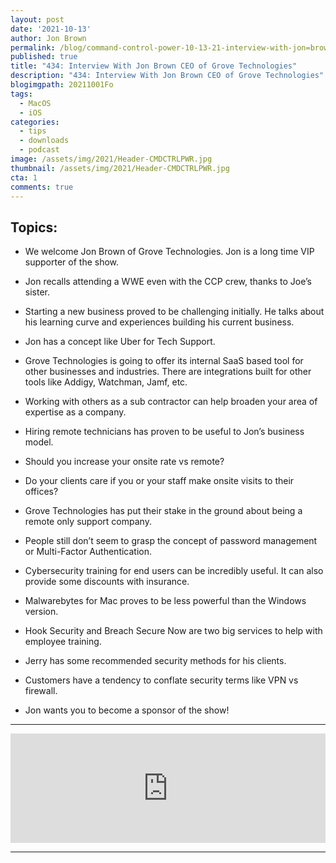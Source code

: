 ```yaml
---
layout: post
date: '2021-10-13'
author: Jon Brown
permalink: /blog/command-control-power-10-13-21-interview-with-jon=brown-ceo-grove-technologies/
published: true
title: "434: Interview With Jon Brown CEO of Grove Technologies"
description: "434: Interview With Jon Brown CEO of Grove Technologies"
blogimgpath: 20211001Fo
tags:
  - MacOS
  - iOS
categories:
  - tips
  - downloads
  - podcast
image: /assets/img/2021/Header-CMDCTRLPWR.jpg
thumbnail: /assets/img/2021/Header-CMDCTRLPWR.jpg
cta: 1
comments: true
---
```

## Topics:

- We welcome Jon Brown of Grove Technologies. Jon is a long time VIP supporter of the show.

- Jon recalls attending a WWE even with the CCP crew, thanks to Joe’s sister.

- Starting a new business proved to be challenging initially. He talks about his learning curve and experiences building his current business.

- Jon has a concept like Uber for Tech Support.

- Grove Technologies is going to offer its internal SaaS based tool for other businesses and industries. There are integrations built for other tools like Addigy, Watchman, Jamf, etc.

- Working with others as a sub contractor can help broaden your area of expertise as a company.

- Hiring remote technicians has proven to be useful to Jon’s business model.

- Should you increase your onsite rate vs remote?

- Do your clients care if you or your staff make onsite visits to their offices?

- Grove Technologies has put their stake in the ground about being a remote only support company.

- People still don’t seem to grasp the concept of password management or Multi-Factor Authentication.

- Cybersecurity training for end users can be incredibly useful. It can also provide some discounts with insurance.

- Malwarebytes for Mac proves to be less powerful than the Windows version. 

- Hook Security and Breach Secure Now are two big services to help with employee training.

- Jerry has some recommended security methods for his clients.

- Customers have a tendency to conflate security terms like VPN vs firewall.

- Jon wants you to become a sponsor of the show!

<hr>

<iframe allow="autoplay *; encrypted-media *; fullscreen *" frameborder="0" height="175" style="width:100%;max-width:660px;overflow:hidden;background:transparent;" sandbox="allow-forms allow-popups allow-same-origin allow-scripts allow-storage-access-by-user-activation allow-top-navigation-by-user-activation" src="https://embed.podcasts.apple.com/us/podcast/interview-with-jon-brown-ceo-of-grove-technologies/id668387622?i=1000538330143"></iframe>

<hr>

<script src="https://cdn.jsdelivr.net/npm/publicalbum@latest/embed-ui.min.js" async></script>
<div class="pa-gallery-player-widget" style="width:100%; height:480px; display:none;"
  data-link="https://photos.app.goo.gl/MqxXUeFJsanwVbUy8"
  data-title="WWE Smackdown Baltimore May 2018"
  data-description="35 new photos · Album by Zach Mauldin"
  data-background-color="#ffffff">
  <object data="https://lh3.googleusercontent.com/yAo6YsKS3Vih2DZzR7xjVO_MLy8xuAw4V-93UvCklsu_PZGgklm6mJ4xLq5_6aEELM0VtiDaywN2iK7kVu0VxJiddPSsxZjCKNdg_Y5rvTh-drQdzI_eIuGHjUl7V9CDetVge0KVyV8=w1920-h1080"></object>
  <object data="https://lh3.googleusercontent.com/nCZ9pCnz6f5HD3QJnMt-glKq-kJ6ZXrpySyCTXufiDcroWoxh3iDB26Lo1m89-ubaHYjO6kKUTYT4WcNzSfA7XbNVUwodTh1x4dGthF23zgRcxgynqSIp8cABTK9K9s6rgoyG_0fxMU=w1920-h1080"></object>
  <object data="https://lh3.googleusercontent.com/1j65JjxsdBPkSWZQ9ESd3-ODp-ImRMZAcaxbIb9EAy_BnRgwF6G0GdIxowA0uSzVYNa2UMeNEzbW_TvIYcsvdq7HRQKDe9T8pQgRe93CWp2BurkPEru01FXFPnf_ccnkgwLnkoeQQ0U=w1920-h1080"></object>
  <object data="https://lh3.googleusercontent.com/XToFNvPfHKNKxjE-UvrouzLndshju0SW_SscmGSQc8MJkYPjBSBEfOcjf9NbkKILnS52gdULWk-3hf6mofMN5Q4QGlwht8bL3xPIJFoSybVobr_7QcOy33oSG1XGmkifM2wP4JtBItk=w1920-h1080"></object>
  <object data="https://lh3.googleusercontent.com/qpWW2K2M8jYM_mFacDgAipM2XD1aEmu2phoeZqfGuMyWBm4E5AON0RvV8q2SYtbjUu1gc0b9H2Bom6HcSm_HrwDggvgDt-x9B4jYUfW6iijYNPsWnonKSeMIc7dsi6vf-WZoip5e09w=w1920-h1080"></object>
  <object data="https://lh3.googleusercontent.com/ACEYqsh6MK-4D4vkhjG5JHpxnfgZDaw6WAJQimS2zTwuNDMjk4iCta4hGU5-_jjOh-24NdY6zqG589lNwS8DCbf9q42gYc5F9PvQOJq4nXtF6yZtA2cbLocbTElZR1bKImzRrjJSMPE=w1920-h1080"></object>
  <object data="https://lh3.googleusercontent.com/z_uyRa7pgkF_CQL8rswsofhR6xOBB-2hPmI9PEdMzw68405ARupc6KMA7ByVaGo66RvW7Trs25b_DcI6oQbX8qc-jn-RV-39fx5ggkvPob-0W9yK6pjWAnihXiCBgdaMzvtGxNAg75s=w1920-h1080"></object>
  <object data="https://lh3.googleusercontent.com/00K33VBx4KEB49RC1h0LAssQjSLMS7iUzLwdvDQ4dLsVfqCdSdaAA9qp0T5bw75G2DaPr2P6txX9dLc5vbMCWarFe2PW-kieOlqaTUip5qNZukzBa5TjRLCKOIT9L2sp65x7WJDrkrg=w1920-h1080"></object>
  <object data="https://lh3.googleusercontent.com/GaWc_PRKpcYoHnkyQTMRRr2CRjbxaQdI5ykoElhQrvT8tCqrGpikmGs63relBMLMNctviUS32pIbky6sxRnGEe4J5zcj4d7AYr6vCcuccnJy9dWj04gqna3q-IH6vQM3vFWIobDnd0s=w1920-h1080"></object>
  <object data="https://lh3.googleusercontent.com/yFRUYnskFPGTRjmLnrAFN4jkksdPgPBqiHWY3pGeeBd3q73zwuEdpPQY_Pw1GwSY3rOVOpZrUCY7yLcqkCO0gzwqilmrfdxNHG9wbe-GL6qwiUt5Pc6cDZ39l0YlQHuEprPzeR8tQNg=w1920-h1080"></object>
  <object data="https://lh3.googleusercontent.com/0DhrEX7fR7MFlSJ1N0tdcfiH4wHudrP4IFDhY-Wc9MDmFkza4j_bTlf3yfu-o53kTScvXp_k4_2uRtdvrimS0g34Y5F7ApYUF3xzovZCfQQvbbWbWOusr7NBAlR3DbCPfxCVN7CY2Bs=w1920-h1080"></object>
  <object data="https://lh3.googleusercontent.com/4KORC7VSUS2PHQuKByOt3FioeDfWytj8e1EAEbBK5YjyANWq-nXslwHJDMYWhXqHOsX3QGdI22CYRrnDt2iii4_7ZnHdQ0Oa5vnLwouXI9isaxdlJMvDDrV4K0rSFZh5kEo1BTUZyUM=w1920-h1080"></object>
  <object data="https://lh3.googleusercontent.com/OWmZifTpYKvBTpTw3dbAhxZmZUakv0Ug08jQb5_M_9p9ZZxHIQPkY0onj4DknZjS9MfaEZfhuW-DeMnmk5og1hD1_o2uxS5vlp33vMUjvCwoVuFlIOzAe15JKNkccNYZEnw5i5QmR1I=w1920-h1080"></object>
  <object data="https://lh3.googleusercontent.com/ifqPdnutssz5qZpLe4y0IBiZiD3iecspJVtkhAsdkTsombCy-ZO-mmQFpc4h6jp1-URtxcsCp5kCFVUA4WVbPzlXphYp5M4DAR1PUXxMYEJcA1nDTG0RXpPdiQCWkBhHA-nDfbRYb0A=w1920-h1080"></object>
  <object data="https://lh3.googleusercontent.com/dVT5w330lin-ELLENM5p7xrdmFNnIGd7a3qkkcQFh6N6_k5OcZ-agvXFsNerZxgVm4xgDjLD5kGbKganTyq4tKn8XXnIOf40Ql5uxqAy-qfctfpVlXFnnjuJz52QBGtte-_fCiibo30=w1920-h1080"></object>
  <object data="https://lh3.googleusercontent.com/LKmlEANiTqMRUV5c9prxqwiHMAT8pcz-8CN0MMU1jsqvuwnPNbMuiYDw6sRyiowR1kTFTVKiVIican2Fr1hd30KIL4q3IJ9ULKUKQ1v-W8EBlnuCZzpKW6WfEckqD13hDijx-y42bbs=w1920-h1080"></object>
  <object data="https://lh3.googleusercontent.com/s44ABi96pPcGC-BZfFGaUlL687_qq-SqsU7b_cvM3ydP7Vh3gPyZemlhmmY5KhDolUP0Tu3HfYRypLww2uBJ6K4xB_uZ8CoCPFNZruwVlYPboNqa82WZI9v_hpglqNSGrvjfjOZ3S3I=w1920-h1080"></object>
  <object data="https://lh3.googleusercontent.com/oha-1R7BBrzfGURriqcoYbyMwCE0-2EDA7Cwsu5U00D0Pcf03dMMWr1_HvOuNOk1XkYWlvrdulmFO1Za7y-5gMlQY3UVZwA_pxWDLyEaD7XHxC3qWjEVlQ3JMqfFDHB8VmMWPUHTpVk=w1920-h1080"></object>
  <object data="https://lh3.googleusercontent.com/nUWGIA6AoEFhaeX5fWdY_lHJCM5i21MX8DwCrQrgiDj18N5e0_U-OmcfkWVFlff_eMNWTXNYgxBLxnA7P2r3eh4Zfx6QLDP55jFWIgoMlIDzi9CT2JnjnbdrFaturLZRZSmppqmx4fU=w1920-h1080"></object>
  <object data="https://lh3.googleusercontent.com/EHfDwUgmJAQmHC2TM7Oa648Nr0Ph9GPHDrlmuDbwu-X4gkRB5nWNtezpphl8cSHddsSPoNC-Tz2X2ayBoD03IFpGmKGRBgUJkSKITjAN8HwfumHsdhU3rtSv4FnMnjbf1VIfvHMtv0c=w1920-h1080"></object>
  <object data="https://lh3.googleusercontent.com/ICqlMbqDQAxQJdMmnfd5mRK_zRPgE3pYGfTC0rnQI39LCIJjSb9mDINv8v8C6HSxMA_d-MIp9pnaVNGtfFLSWSGO1aa8zUfiP1gZXy31kzp6ErgzUr2NydJMaaY-qLfkrWbkqhHbEJ4=w1920-h1080"></object>
  <object data="https://lh3.googleusercontent.com/6dBFAxKPLJFgEoWupCZ6TbFwMG81B1_gaInLMYUX2XTjNwYK1eykXigdX0C9b3j3zdQ5aAUdrsSlmfNYg-g8lm3asIH3bzndu55jhjOd4okcxUGKQm2QT-J9uRpW4-JN_8g3_TfGbKw=w1920-h1080"></object>
  <object data="https://lh3.googleusercontent.com/laG-VfF252oQsuxeAC5rVZJn6aRQNjrUTPIen2voWQXldBLdoYZMRn6sq0ztr5ABdstgXygYHZO9re3z3aeYvPCnDCWtZxRRKLQSa41x4EfSPxWQNr7GVZZ1WB4bjNrcB4HNyHJsQuc=w1920-h1080"></object>
  <object data="https://lh3.googleusercontent.com/p8kuUZ94VfCVErlP4VNAR7Pbe08FhY8ZwDKannw8ngzrAGaJOGvMtGIS-ffdyqulBeD1hmb_vMQ7sry78SWki2JkAkZOseaj31y8yBwrlI2EB40vStglOWJds1vVjn4vCOfKVp0vP2A=w1920-h1080"></object>
  <object data="https://lh3.googleusercontent.com/a_N9UqDCAYPfXFcEPP3l38yvrXT4a437yCID-QFi8wtLuCs9QQ0QyPpjAWEcPsKH9dySE5D7Dyw5YvSZo9qUTL4OGppB5_eCnKMsJLtcUD0I6gepkiSDq4ATpXthU1HqOjdK1WLc6EQ=w1920-h1080"></object>
  <object data="https://lh3.googleusercontent.com/CR37FqYCcPJLT9l6fNK5zp-tT4Bdr5LlhCTCjax3fnOJazjY45yFsczD6E5YkjCZ5xtUkRNLQmEZiJAaAFSb9LNbmhio8qL7RWmj09jjBwr2Yw_FNjsOo9rtw02L-h_sfAieOk4vCII=w1920-h1080"></object>
  <object data="https://lh3.googleusercontent.com/Bu7tCIw91UBjtaOpcnjbfmHb571v5g4emlAb63cvXzwb53kIgtrA85cMzX8MPmPLeDZloKQyUffVDMLIOzSw2REtEJielT6BvqfTBkAy7o4cVblR1EQaR4lwuH9dkuwivRikQLMWMS0=w1920-h1080"></object>
  <object data="https://lh3.googleusercontent.com/eHGyNDNkyueTOWiwShDqDCYin2K4XhOADgSQ43NXria8nUQQORJTNdta_WITWmWiqwmi1K7u45BCT09mgJKfbptaCHnNk9kzbT95CTmVcdcv1oFAq4VNx7harIj_S-0IJ8GaEEspaJg=w1920-h1080"></object>
  <object data="https://lh3.googleusercontent.com/Qby6w4JFNNptXCXu8j9gk0-Nw5Z2Zc-qhnxdpOIj71PBGZPPHhc3zgrLizbxte0NgVSacfk3cyS8CqTzMubV_N2y4Kr3OibDCDpJ-yyQQIufUejsmgEQiCu80o5FKym69M9PVKOi5NI=w1920-h1080"></object>
  <object data="https://lh3.googleusercontent.com/zUDM2Fa5JuwtCpYxHXWoUcxdAMpdJXq74EbsbmtKAiORvbNye9QWz3bjb-ZjU1RP8SGEZ0XHQHo95wvIO8BIgqW_ocqHSm_wYQ7BqUtKo8sb4wc5DG5SK9_NRrnjjRamaFSaXtbHxi0=w1920-h1080"></object>
  <object data="https://lh3.googleusercontent.com/TQIB5WikZSMFVn8VIepxnO4lYyxEYi4V33mG_8wu02IMRYMRY86zhYWQZgMyD4Oc4y9YUz3y9_xFzcaaha2ibjGYcjH5bXbD0CalJ73fjstNQihUioxvpkl6L1_XtlaZLc9S1P6whNs=w1920-h1080"></object>
  <object data="https://lh3.googleusercontent.com/na095ifHdCe1GCX25WGPWsouiQ_V1LvTMEOgJ95Pcl-hsx3UMwaP29c6ezOlfslGRH04oaexr2m9jRp0yzngmscqMlUjd1frsOlPLaWV9HSPYbz0hOqZ2gXILbaZwxQDvFfqSrKSYps=w1920-h1080"></object>
  <object data="https://lh3.googleusercontent.com/n5YUueDD2lB54Gae1WqSeTjHpXwDX4FMb3XyFYK7wxxRaNOPcxibUyxlI5uuhWSmPyXBFH_mBgzab7UvcIBqrVklv9ttmjSCQ2W9ePvwKh2e4q6jP6TbTtTEyCRBnzSN1eWdQoTNTT0=w1920-h1080"></object>
  <object data="https://lh3.googleusercontent.com/waL7kaA7pDLMQyREDqSZsfk4cwDBVqVglv7VjbaYcB3DxQsbiNitpK8wJy_hzjC7dog2YzNcHlG9xCbSsWndSOF16VI9jPJVnXM7o4CPJ7BwgFx4z3pdqFYeiz6FqOOn2UI48NrVLYs=w1920-h1080"></object>
  <object data="https://lh3.googleusercontent.com/AA6LlTnP1EYLGmW6K9WYXiGrxt5WOLyQXX6LZPVGpTBkqnX-waBzT4j0Tn59nYObx5gOB_jGS6DTJjYwdWGKgoYiMrG4vxiJH4Y6b7VBtfSX7PbZs03jB6oWxhrVjQcwKb2wQkIONE4=w1920-h1080"></object>
</div>
